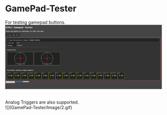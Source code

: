 # GamePad-Tester
For testing gamepad buttons.
<br>
<img src="Image/1.png"></img>

<br>
Analog Triggers are also supported.
<br>
![](GamePad-Tester/Image/2.gif)
